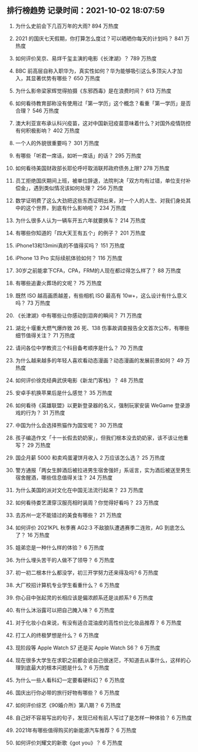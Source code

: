 
## 排行榜趋势 记录时间：2021-10-02 18:07:59
  
  1. 为什么史前会下几百万年的大雨? 894 万热度
    
  2. 2021 的国庆七天假期，你打算怎么度过？可以晒晒你每天的计划吗？ 841 万热度
    
  3. 如何评价吴京、易烊千玺主演的电影《长津湖》？ 789 万热度
    
  4. BBC 前高层自称入职华为，真实性如何？华为能够吸引这么多顶尖人才加入，其显著优势有哪些？ 650 万热度
    
  5. 为什么影帝梁家辉觉得拍摄《东邪西毒》是在浪费时间？ 613 万热度
    
  6. 如何看待教育部称没有使用过「第一学历」这个概念？看重「第一学历」是否合理？ 546 万热度
    
  7. 澳大利亚宣布承认科兴疫苗，这对中国新冠疫苗意味着什么？对国外疫情防控有何积极影响？ 402 万热度
    
  8. 一个人的外貌很重要吗？ 301 万热度
    
  9. 有哪些「听君一席话，如听一席话」的话？ 295 万热度
    
  10. 如何看待美国财政部长耶伦呼吁取消联邦政府债务上限? 278 万热度
    
  11. 员工拒绝国庆期间上班，被单位辞退，法院判决「双方均有过错，单位支付补偿金」，遇到类似情况该如何处理？ 256 万热度
    
  12. 数学证明费了这么大劲把这些东西证明出来，对一个人的人生、对我们身处其中的这个世界，到底有什么影响呢？ 234 万热度
    
  13. 为什么很多人认为一辆车开五六年就要换车？ 214 万热度
    
  14. 有哪些你知道的「四大天王有五个」的例子？ 201 万热度
    
  15. iPhone13和13mini真的不值得买吗？ 151 万热度
    
  16. iPhone 13 Pro 实际续航体验如何？ 116 万热度
    
  17. 30岁之前能拿下CFA，CPA，FRM的人现在都过得怎么样了？ 88 万热度
    
  18. 有哪些追妻火葬场的文呢？ 75 万热度
    
  19. 既然 ISO 越高画质越差，有些相机 ISO 最高有 10w+，这么设计有什么意义吗？ 73 万热度
    
  20. 《长津湖》中有哪些让你感动到泪奔的瞬间？ 71 万热度
    
  21. 湖北十堰重大燃气爆炸致 26 死、138 伤事故调查报告全文首次公布，有哪些细节值得关注？ 71 万热度
    
  22. 请问各位中学教资三个科目备考顺序是什么？ 70 万热度
    
  23. 为什么越来越多的年轻人喜欢看动态漫画？动态漫画的发展前景如何？ 49 万热度
    
  24. 如何评价徐克经典武侠电影《新龙门客栈》？ 48 万热度
    
  25. 安卓手机换苹果后是什么感觉？ 35 万热度
    
  26. 如何看待《英雄联盟》以更新登录器的名义，强制玩家安装 WeGame 登录游戏的行为？ 31 万热度
    
  27. 中国为什么会选择熊猫作为国宝呢？ 30 万热度
    
  28. 孩子编造作文「十一长假去奶奶家」，但我们根本没去奶奶家，该不该让他重写？ 29 万热度
    
  29. 国企月薪  5000 和卖鸡蛋灌饼月收入 2 万应该怎么选？ 25 万热度
    
  30. 警方通报「两女生醉酒后被拉进男生宿舍强奸」系谣言，实为酒后被送至男生宿舍醒酒，哪些信息值得关注？ 24 万热度
    
  31. 为什么美国的派对文化在中国无法流行起来？ 23 万热度
    
  32. 如何看待娄艺潇穿汉服亮相时装周？你觉得好看吗？ 23 万热度
    
  33. 去苏州一定不能错过的美食有哪些？ 21 万热度
    
  34. 如何评价 2021KPL 秋季赛 AG2:3 不敌狼队遭遇赛季二连败，AG 到底怎么了？ 16 万热度
    
  35. 姐弟恋是一种什么样的体验？ 6 万热度
    
  36. 为什么埋头苦干的人做不了领导？ 6 万热度
    
  37. 初一初二根本什么都没学，初三开学努力还来得及吗? 6 万热度
    
  38. 大厂校招计算机专业学生看重什么？ 6 万热度
    
  39. 你心目中张起灵的长相应该是偏浓颜系还是淡颜系? 6 万热度
    
  40. 有什么沐浴露可以把自己腌入味？ 6 万热度
    
  41. 对于化妆小白来说，有没有适合混油皮的高性价比化妆品推荐？ 6 万热度
    
  42. 打工人的终极梦想是什么？ 6 万热度
    
  43. 现阶段等 Apple Watch S7 还是买 Apple Watch S6？ 6 万热度
    
  44. 现在很多大学生在求职之前都会说自己很迷茫，不知道去从事什么，这样的心理到底最大的根本问题是什么？ 6 万热度
    
  45. 为什么一些人看科幻一定要看硬科幻？ 6 万热度
    
  46. 国庆出行你必带的旅行好物有哪些？ 6 万热度
    
  47. 如何评价综艺《90婚介所》第八期？ 6 万热度
    
  48. 自己好不容易写出的句子，发现已经有前人写过了是怎样一种体验？ 6 万热度
    
  49. 2021年有哪些值得购买的新能源汽车推荐？ 6 万热度
    
  50. 如何评价刘耀文的新歌《got you》？ 6 万热度
    